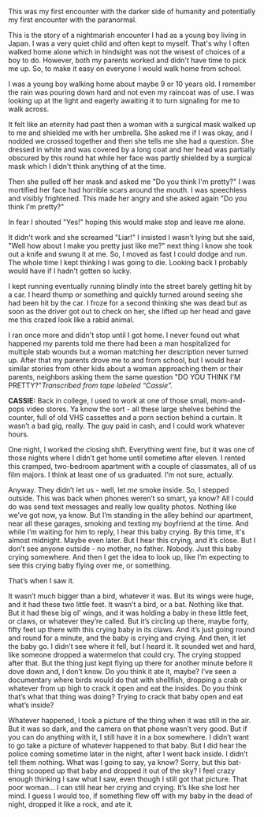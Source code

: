This was my first encounter with the darker side of humanity and potentially my first encounter with the paranormal.

This is the story of a nightmarish encounter I had as a young boy living in Japan. I was a very quiet child and often kept to myself. That's why I often walked home alone which in hindsight was not the wisest of choices of a boy to do. However, both my parents worked and didn't have time to pick me up. So, to make it easy on everyone I would walk home from school.  

I was a young boy walking home about maybe 9 or 10 years old. I remember the rain was pouring down hard and not even my raincoat was of use. I was looking up at the light and eagerly awaiting it to turn signaling for me to walk across.

It felt like an eternity had past then a woman with a surgical mask walked up to me and shielded me with her umbrella. She asked me if I was okay, and I nodded we crossed together and then she tells me she had a question. She dressed in white and was covered by a long coat and her head was partially obscured by this round hat while her face was partly shielded by a surgical mask which I didn't think anything of at the time.

Then she pulled off her mask and asked me "Do you think I'm pretty?" I was mortified her face had horrible scars around the mouth. I was speechless and visibly frightened. This made her angry and she asked again "Do you think I'm pretty?"

In fear I shouted "Yes!" hoping this would make stop and leave me alone.

It didn't work and she screamed "Liar!" I insisted I wasn't lying but she said, "Well how about I make you pretty just like me?" next thing I know she took out a knife and swung it at me. So, I moved as fast I could dodge and run. The whole time I kept thinking I was going to die. Looking back I probably would have if I hadn't gotten so lucky.

I kept running eventually running blindly into the street barely getting hit by a car. I heard thump or something and quickly turned around seeing she had been hit by the car. I froze for a second thinking she was dead but as soon as the driver got out to check on her, she lifted up her head and gave me this crazed look like a rabid animal.

I ran once more and didn't stop until I got home. I never found out what happened my parents told me there had been a man hospitalized for multiple stab wounds but a woman matching her description never turned up. After that my parents drove me to and from school, but I would hear similar stories from other kids about a woman approaching them or their parents, neighbors asking them the same question "DO YOU THINK I'M PRETTY?"*Transcribed from tape labeled “Cassie”.*

**CASSIE:** Back in college, I used to work at one of those small, mom-and-pops video stores. Ya know the sort - all these large shelves behind the counter, full of old VHS cassettes and a porn section behind a curtain. It wasn’t a bad gig, really. The guy paid in cash, and I could work whatever hours.

One night, I worked the closing shift. Everything went fine, but it was one of those nights where I didn’t get home until sometime after eleven. I rented this cramped, two-bedroom apartment with a couple of classmates, all of us film majors. I think at least one of us graduated. I’m not sure, actually.

Anyway. They didn’t let us - well, let *me* smoke inside. So, I stepped outside. This was back when phones weren’t so smart, ya know? All I could do was send text messages and really low quality photos. Nothing like we’ve got now, ya know. But I’m standing in the alley behind our apartment, near all these garages, smoking and texting my boyfriend at the time. And while I’m waiting for him to reply, I hear this baby crying. By this time, it's almost midnight. Maybe even later. But I hear this crying, and it’s close. But I don’t see anyone outside - no mother, no father. Nobody. Just this baby crying somewhere. And then I get the idea to look up, like I’m expecting to see this crying baby flying over me, or something.

That’s when I saw it.

It wasn’t much bigger than a bird, whatever it was. But its wings were huge, and it had these two little feet. It wasn’t a bird, or a bat. Nothing like that. But it had these big ol’ wings, and it was holding a baby in these little feet, or claws, or whatever they’re called. But it’s circling up there, maybe forty, fifty feet up there with this crying baby in its claws. And it’s just going round and round for a minute, and the baby is crying and crying. And then, it let the baby go. I didn’t see where it fell, but I heard it. It sounded wet and hard, like someone dropped a watermelon that could cry. The crying stopped after that. But the thing just kept flying up there for another minute before it dove down and, I don’t know. Do you think it ate it, maybe? I’ve seen a documentary where birds would do that with shellfish, dropping a crab or whatever from up high to crack it open and eat the insides. Do you think that’s what that thing was doing? Trying to crack that baby open and eat what’s inside?

Whatever happened, I took a picture of the thing when it was still in the air. But it was so dark, and the camera on that phone wasn’t very good. But if you can do anything with it, I still have it in a box somewhere. I didn’t want to go take a picture of whatever happened to that baby. But I did hear the police coming sometime later in the night, after I went back inside. I didn’t tell them nothing. What was I going to say, ya know? Sorry, but this bat-thing scooped up that baby and dropped it out of the sky? I feel crazy enough thinking I saw what I saw, even though I still got that picture. That poor woman... I can still hear her crying and crying. It’s like she lost her mind. I guess I would too, if something flew off with my baby in the dead of night, dropped it like a rock, and ate it.